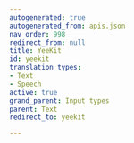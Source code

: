 ```yaml
---
autogenerated: true
autogenerated_from: apis.json
nav_order: 998
redirect_from: null
title: YeeKit
id: yeekit
translation_types:
- Text
- Speech
active: true
grand_parent: Input types
parent: Text
redirect_to: yeekit

---
```


